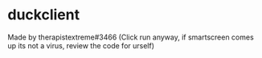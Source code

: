 # duckclient
Made by therapistextreme#3466
(Click run anyway, if smartscreen comes up its not a virus, review the code for urself)
